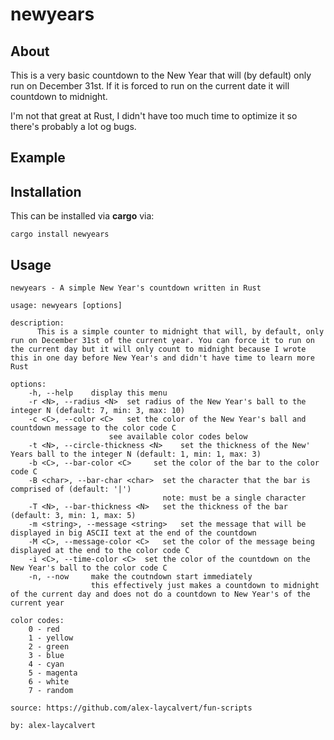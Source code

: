 # newyears

## About

This is a very basic countdown to the New Year that will (by default) only run on December 31st. If it is forced to run on the current date it will countdown to midnight.

I'm not that great at Rust, I didn't have too much time to optimize it so there's probably a lot og bugs.

## Example

## Installation

This can be installed via **cargo** via:

```
cargo install newyears
```

## Usage

```
newyears - A simple New Year's countdown written in Rust

usage: newyears [options]

description:
      This is a simple counter to midnight that will, by default, only run on December 31st of the current year. You can force it to run on the current day but it will only count to midnight because I wrote this in one day before New Year's and didn't have time to learn more Rust

options:
    -h, --help    display this menu
    -r <N>, --radius <N>  set radius of the New Year's ball to the integer N (default: 7, min: 3, max: 10)
    -c <C>, --color <C>   set the color of the New Year's ball and countdown message to the color code C
                      see available color codes below
    -t <N>, --circle-thickness <N>    set the thickness of the New' Years ball to the integer N (default: 1, min: 1, max: 3)
    -b <C>, --bar-color <C>     set the color of the bar to the color code C
    -B <char>, --bar-char <char>  set the character that the bar is comprised of (default: '|')
                                  note: must be a single character
    -T <N>, --bar-thickness <N>   set the thickness of the bar (default: 3, min: 1, max: 5)
    -m <string>, --message <string>   set the message that will be displayed in big ASCII text at the end of the countdown
    -M <C>, --message-color <C>   set the color of the message being displayed at the end to the color code C
    -i <C>, --time-color <C>  set the color of the countdown on the New Year's ball to the color code C
    -n, --now     make the coutndown start immediately
                  this effectively just makes a countdown to midnight of the current day and does not do a countdown to New Year's of the current year

color codes:
    0 - red
    1 - yellow
    2 - green
    3 - blue
    4 - cyan
    5 - magenta
    6 - white
    7 - random

source: https://github.com/alex-laycalvert/fun-scripts

by: alex-laycalvert
```
